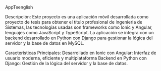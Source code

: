 AppTeenglish

Descripción:
Este proyecto es una aplicación móvil desarrollada como proyecto de tesis para obtener el título profesional de Ingenieria de Sistemas, las tecnologías usadas son frameworks como Ionic y Angular, lenguajes como JavaScript y TypeScript.
La aplicación se integra con un backend desarrollado en Python con Django para gestionar la lógica del servidor y la base de datos en MySQL.

Características Principales:
Desarrollado en Ionic con Angular: Interfaz de usuario moderna, eficiente y multiplataforma
Backend en Python con Django: Gestión de la lógica del servidor y la base de datos.
